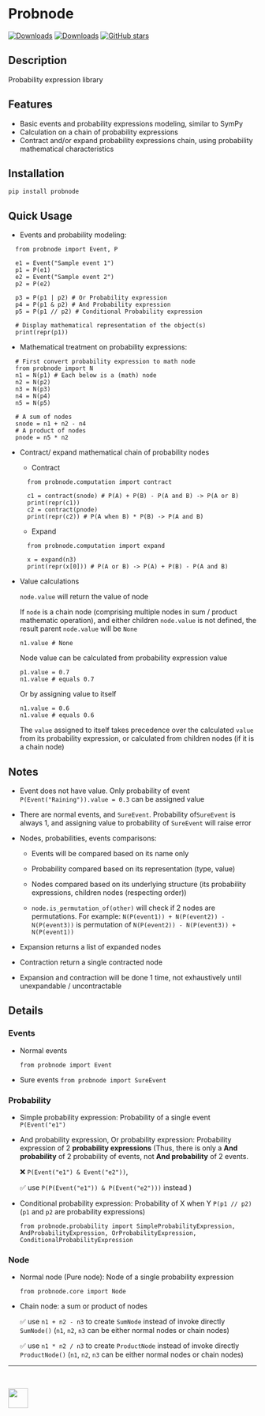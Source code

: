 # Probnode

[![Downloads](https://pepy.tech/badge/probnode)](https://pepy.tech/project/probnode)
[![Downloads](https://pepy.tech/badge/probnode/month)](https://pepy.tech/project/probnode)
[![GitHub stars](https://img.shields.io/github/stars/medasmarathon/Probnode)](https://github.com/medasmarathon/Probnode/stargazers)

## Description

Probability expression library

## Features

- Basic events and probability expressions modeling, similar to SymPy
- Calculation on a chain of probability expressions
- Contract and/or expand probability expressions chain, using probability mathematical characteristics

## Installation

    pip install probnode

## Quick Usage

- Events and probability modeling:

```
  from probnode import Event, P

  e1 = Event("Sample event 1")
  p1 = P(e1)
  e2 = Event("Sample event 2")
  p2 = P(e2)

  p3 = P(p1 | p2) # Or Probability expression
  p4 = P(p1 & p2) # And Probability expression
  p5 = P(p1 // p2) # Conditional Probability expression

  # Display mathematical representation of the object(s)
  print(repr(p1))
```

- Mathematical treatment on probability expressions:

```
  # First convert probability expression to math node
  from probnode import N
  n1 = N(p1) # Each below is a (math) node
  n2 = N(p2)
  n3 = N(p3)
  n4 = N(p4)
  n5 = N(p5)

  # A sum of nodes
  snode = n1 + n2 - n4
  # A product of nodes
  pnode = n5 * n2
```

- Contract/ expand mathematical chain of probability nodes

  - Contract

  ```
    from probnode.computation import contract

    c1 = contract(snode) # P(A) + P(B) - P(A and B) -> P(A or B)
    print(repr(c1))
    c2 = contract(pnode)
    print(repr(c2)) # P(A when B) * P(B) -> P(A and B)
  ```

  - Expand

  ```
    from probnode.computation import expand

    x = expand(n3)
    print(repr(x[0])) # P(A or B) -> P(A) + P(B) - P(A and B)
  ```

- Value calculations

  `node.value` will return the value of node

  If `node` is a chain node (comprising multiple nodes in sum / product mathematic operation), and either children `node.value` is not defined, the result parent `node.value` will be `None`

  `n1.value # None`

  Node value can be calculated from probability expression value

  ```
  p1.value = 0.7
  n1.value # equals 0.7
  ```

  Or by assigning value to itself

  ```
  n1.value = 0.6
  n1.value # equals 0.6
  ```

  The `value` assigned to itself takes precedence over the calculated `value` from its probability expression, or calculated from children nodes (if it is a chain node)

## Notes

- Event does not have value. Only probability of event `P(Event("Raining")).value = 0.3` can be assigned value

- There are normal events, and `SureEvent`. Probability of`SureEvent` is always 1, and assigning value to probability of `SureEvent` will raise error

- Nodes, probabilities, events comparisons:

  - Events will be compared based on its name only

  - Probability compared based on its representation (type, value)

  - Nodes compared based on its underlying structure (its probability expressions, children nodes (respecting order))

  - `node.is_permutation_of(other)` will check if 2 nodes are permutations. For example: `N(P(event1)) + N(P(event2)) - N(P(event3))` is permutation of `N(P(event2)) - N(P(event3)) + N(P(event1))`

- Expansion returns a list of expanded nodes
- Contraction return a single contracted node
- Expansion and contraction will be done 1 time, not exhaustively until unexpandable / uncontractable

## Details

### Events

- Normal events

  `from probnode import Event`

- Sure events
  `from probnode import SureEvent`

### Probability

- Simple probability expression: Probability of a single event `P(Event("e1")`

- And probability expression, Or probability expression: Probability expression of 2 **probability expressions** (Thus, there is only a **And probability** of 2 probability of events, not **And probability** of 2 events.

  &#x274C; `P(Event("e1") & Event("e2"))`,

  &#x2705; use `P(P(Event("e1")) & P(Event("e2")))` instead )

- Conditional probability expression: Probability of X when Y `P(p1 // p2) ` (`p1` and `p2` are probability expressions)

      from probnode.probability import SimpleProbabilityExpression, AndProbabilityExpression, OrProbabilityExpression, ConditionalProbabilityExpression

### Node

- Normal node (Pure node): Node of a single probability expression

      from probnode.core import Node

- Chain node: a sum or product of nodes

  &#x2705; use `n1 + n2 - n3` to create `SumNode` instead of invoke directly `SumNode()` (`n1`, `n2`, `n3` can be either normal nodes or chain nodes)

  &#x2705; use `n1 * n2 / n3` to create `ProductNode` instead of invoke directly `ProductNode()` (`n1`, `n2`, `n3` can be either normal nodes or chain nodes)

---

<br>

<a href="https://www.buymeacoffee.com/dangduc"><img height="40" src="https://img.buymeacoffee.com/button-api/?text=Support&emoji=&slug=dangduc&button_colour=1db487&font_colour=000000&font_family=Comic&outline_colour=000000&coffee_colour=FFDD00" /></a>
